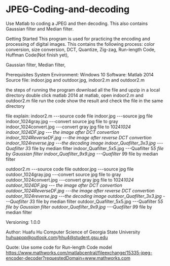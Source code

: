 # JPEG-Coding-and-decoding
Use Matlab to coding a JPEG and then decoding. This also contains Gaussian filter and Median filter.

Getting Started
This program is used for practicing the encoding and processing of digital images. 
This contains the following process:
color conversion,
size conversion,
DCT,
Quantize,
Zig-zag,
Run-length Code,
Huffman Code(Not finish yet),

Gaussian filter,
Median filter,

Prerequisites
System Environment: Windows 10
Software: Matlab 2014
Source file: indoor.jpg and outdoor.jpg, indoor2.m and outdoor2.m

the steps of running the program
download all the file and upzip in a local directory 
double click matlab 2014
at matlab, open indoor2.m and outdoor2.m file
run the code
show the result and check the file in the same directory

file explain:
indoor2.m  ---source code file
indoor.jpg  ---source jpg file
indoor_1024gray.jpg  ---convert source jpg file to gray
indoor_1024convert.jpg  ---convert gray jpg file to 1024*1024
indoor_1024DF.jpg  --- the image after DCT convertion
indoor_1024ReverseDF.jpg ---the image after reverse DCT convertion
indoor_1024reverse.jpg ---the decoding image
indoor_Quafilter_3x3.jpg ---Quafilter 3*3 file by median filter
indoor_Quafilter_5x5.jpg ---Quafilter 5*5 file by Gaussian filter
indoor_Quafilter_9x9.jpg ---Quafilter 9*9 file by median filter

outdoor2.m  ---source code file
outdoor.jpg  ---source jpg file
outdoor_1024gray.jpg  ---convert source jpg file to gray
outdoor_1024convert.jpg  ---convert gray jpg file to 1024*1024
outdoor_1024DF.jpg  --- the image after DCT convertion
outdoor_1024ReverseDF.jpg ---the image after reverse DCT convertion
outdoor_1024reverse.jpg ---the decoding image
outdoor_Quafilter_3x3.jpg ---Quafilter 3*3 file by median filter
outdoor_Quafilter_5x5.jpg ---Quafilter 5*5 file by Gaussian filter
outdoor_Quafilter_9x9.jpg ---Quafilter 9*9 file by median filter


Versioning:
1.0.0

Author:
Huafu Hu 
Computer Science of Georgia State University
huhuapop@outlook.com/hhu4@student.gsu.edu 

Quote:
Use some code for Run-length Code model 
https://www.mathworks.com/matlabcentral/fileexchange/15335-jpeg-encoder-decoder?requestedDomain=www.mathworks.com


